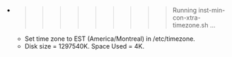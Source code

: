 * >>>>>>>>> Running inst-min-con-xtra-timezone.sh ...
  * Set time zone to EST (America/Montreal) in /etc/timezone.
  * Disk size = 1297540K. Space Used = 4K.
